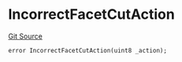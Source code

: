 # IncorrectFacetCutAction
[Git Source](https://github.com/thrackle-io/tron/blob/a0f5ead5c8fc9d4614336dc446184e42c1f4b0fa/src/protocol/economic/ruleProcessor/RuleProcessorDiamondLib.sol)


```solidity
error IncorrectFacetCutAction(uint8 _action);
```

